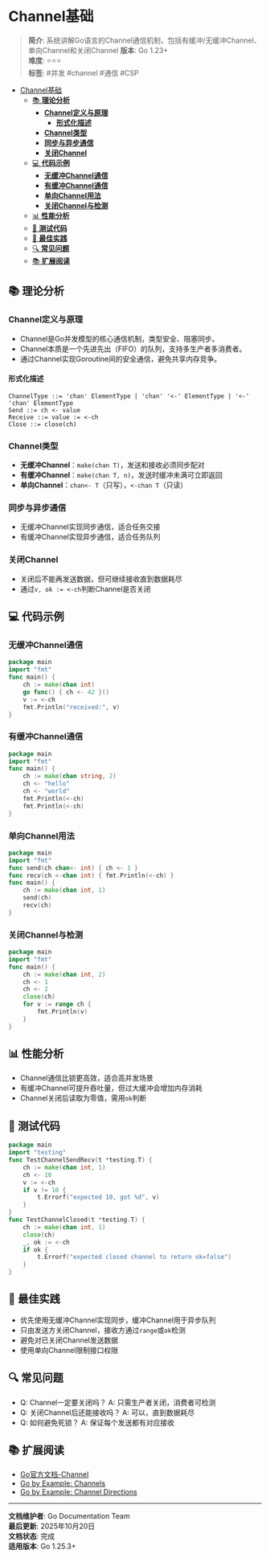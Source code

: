 ﻿# Channel基础

> **简介**: 系统讲解Go语言的Channel通信机制，包括有缓冲/无缓冲Channel、单向Channel和关闭Channel
> **版本**: Go 1.23+  
> **难度**: ⭐⭐⭐  
> **标签**: #并发 #channel #通信 #CSP

<!-- TOC START -->
- [Channel基础](#channel基础)
  - [📚 **理论分析**](#-理论分析)
    - [**Channel定义与原理**](#channel定义与原理)
      - [**形式化描述**](#形式化描述)
    - [**Channel类型**](#channel类型)
    - [**同步与异步通信**](#同步与异步通信)
    - [**关闭Channel**](#关闭channel)
  - [💻 **代码示例**](#-代码示例)
    - [**无缓冲Channel通信**](#无缓冲channel通信)
    - [**有缓冲Channel通信**](#有缓冲channel通信)
    - [**单向Channel用法**](#单向channel用法)
    - [**关闭Channel与检测**](#关闭channel与检测)
  - [📊 **性能分析**](#-性能分析)
  - [🧪 **测试代码**](#-测试代码)
  - [🎯 **最佳实践**](#-最佳实践)
  - [🔍 **常见问题**](#-常见问题)
  - [📚 **扩展阅读**](#-扩展阅读)
<!-- TOC END -->

## 📚 **理论分析**

### **Channel定义与原理**

- Channel是Go并发模型的核心通信机制，类型安全、阻塞同步。
- Channel本质是一个先进先出（FIFO）的队列，支持多生产者多消费者。
- 通过Channel实现Goroutine间的安全通信，避免共享内存竞争。

#### **形式化描述**

```text
ChannelType ::= 'chan' ElementType | 'chan' '<-' ElementType | '<-' 'chan' ElementType
Send ::= ch <- value
Receive ::= value := <-ch
Close ::= close(ch)
```

### **Channel类型**

- **无缓冲Channel**：`make(chan T)`，发送和接收必须同步配对
- **有缓冲Channel**：`make(chan T, n)`，发送时缓冲未满可立即返回
- **单向Channel**：`chan<- T`（只写），`<-chan T`（只读）

### **同步与异步通信**

- 无缓冲Channel实现同步通信，适合任务交接
- 有缓冲Channel实现异步通信，适合任务队列

### **关闭Channel**

- 关闭后不能再发送数据，但可继续接收直到数据耗尽
- 通过`v, ok := <-ch`判断Channel是否关闭

## 💻 **代码示例**

### **无缓冲Channel通信**

```go
package main
import "fmt"
func main() {
    ch := make(chan int)
    go func() { ch <- 42 }()
    v := <-ch
    fmt.Println("received:", v)
}
```

### **有缓冲Channel通信**

```go
package main
import "fmt"
func main() {
    ch := make(chan string, 2)
    ch <- "hello"
    ch <- "world"
    fmt.Println(<-ch)
    fmt.Println(<-ch)
}
```

### **单向Channel用法**

```go
package main
import "fmt"
func send(ch chan<- int) { ch <- 1 }
func recv(ch <-chan int) { fmt.Println(<-ch) }
func main() {
    ch := make(chan int, 1)
    send(ch)
    recv(ch)
}
```

### **关闭Channel与检测**

```go
package main
import "fmt"
func main() {
    ch := make(chan int, 2)
    ch <- 1
    ch <- 2
    close(ch)
    for v := range ch {
        fmt.Println(v)
    }
}
```

## 📊 **性能分析**

- Channel通信比锁更高效，适合高并发场景
- 有缓冲Channel可提升吞吐量，但过大缓冲会增加内存消耗
- Channel关闭后读取为零值，需用`ok`判断

## 🧪 **测试代码**

```go
package main
import "testing"
func TestChannelSendRecv(t *testing.T) {
    ch := make(chan int, 1)
    ch <- 10
    v := <-ch
    if v != 10 {
        t.Errorf("expected 10, got %d", v)
    }
}
func TestChannelClosed(t *testing.T) {
    ch := make(chan int, 1)
    close(ch)
    _, ok := <-ch
    if ok {
        t.Errorf("expected closed channel to return ok=false")
    }
}
```

## 🎯 **最佳实践**

- 优先使用无缓冲Channel实现同步，缓冲Channel用于异步队列
- 只由发送方关闭Channel，接收方通过`range`或`ok`检测
- 避免对已关闭Channel发送数据
- 使用单向Channel限制接口权限

## 🔍 **常见问题**

- Q: Channel一定要关闭吗？
  A: 只需生产者关闭，消费者可检测
- Q: 关闭Channel后还能接收吗？
  A: 可以，直到数据耗尽
- Q: 如何避免死锁？
  A: 保证每个发送都有对应接收

## 📚 **扩展阅读**

- [Go官方文档-Channel](https://golang.org/ref/spec#Channel_types)
- [Go by Example: Channels](https://gobyexample.com/channels)
- [Go by Example: Channel Directions](https://gobyexample.com/channel-directions)

---

**文档维护者**: Go Documentation Team  
**最后更新**: 2025年10月20日  
**文档状态**: 完成  
**适用版本**: Go 1.25.3+
